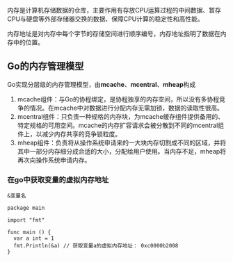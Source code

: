 内存是计算机存储数据的仓库，主要作用有存放CPU运算过程的中间数据、暂存CPU与硬盘等外部存储器交换的数据、保障CPU计算的稳定性和高性能。

内存地址是对内存中每个字节的存储空间进行顺序编号，内存地址指明了数据在内存中的位置。

## Go的内存管理模型

Go实现分层级的内存管理模型，由**mcache**、**mcentral**、**mheap**构成

1. mcache组件：与Go的协程绑定，是协程独享的内存空间，所以没有多协程竞争的情况。在mcache中对数据进行分配内存无需加锁，数据的读取性很高。
2. mcentral组件：只负责一种规格的内存块，为mcache缓存组件提供备用的、特定规格的可用空间。mcache的内存扩容请求会被分散到不同的mcentral组件上，以减少内存共享的竞争锁粒度。
3. mheap组件：负责将从操作系统申请来的一大块内存切割成不同的区域，并将其中一部分内存细分成合适的大小，分配给用户使用。当内存不足，mheap将再次向操作系统申请内存。

### 在go中获取变量的虚拟内存地址
```
&变量名

package main 

import "fmt"

func main () {
  var a int = 1
  fmt.Println(&a) // 获取变量a的虚拟内存地址： 0xc0000b2008
}
```
